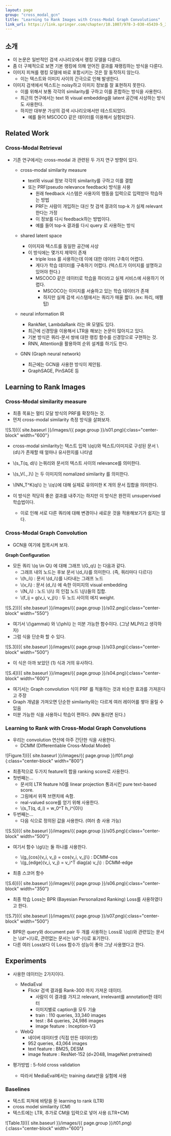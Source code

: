 ```yaml
---
layout: page
group: "cross_modal_gcn"
title: "Learning to Rank Images with Cross-Modal Graph Convolutions"
link_url: https://link.springer.com/chapter/10.1007/978-3-030-45439-5_39
---
```


## 소개

- 이 논문은 일반적인 검색 시나리오에서 랭킹 모델을 다룬다.
- 좀 더 구체적으로 보면 기본 랭킹에 의해 얻어진 결과를 재랭킹하는 방식을 다룬다.
- 이미지 피쳐를 랭킹 모델에 바로 포함시키는 것은 잘 동작하지 않는다.
    - 이는 텍스트와 이미지 사이의 간극으로 인해 발생한다.
- 이미지 검색에서 텍스트는 noisy하고 이미지 정보를 잘 표현하지 못한다.
    - 이를 위해서 보통 각각의 similarity를 구하고 이를 혼합하는 방식을 사용한다.
    - 최근의 연구에서는 text 와 visual embedding을 latent 공간에 사상하는 방식도 사용한다.
    - 하지만 대부분 가상의 검색 시나리오에서만 테스트되었다.
        - 예를 들어 MSCOCO 같은 데이터를 이용해서 실험되었다.

## Related Work

### Cross-Modal Retrieval

- 기존 연구에서는 cross-modal 과 관련된 두 가지 연구 방향이 있다.
    - cross-modal similarity measure
        - text와 visual 정보 각각의 similarity를 구하고 이를 결합
        - 또는 PRF(pseudo relevance feedback) 방식을 사용
            - 원래 feedback 시스템은 사용자의 행동을 입력으로 입력받아 학습하는 방법
            - PRF는 사람이 개입하는 대신 첫 검색 결과의 top-k 가 실제 relevant한다는 가정
            - 이 정보를 다시 feedback하는 방법이다.
            - 예를 들어 top-k 결과를 다시 query 로 사용하는 방식
    - shared latent space
        - 이미지와 텍스트를 동일한 공간에 사상
        - 이 방식에는 몇가지 제약이 존재
            - triple loss 를 사용하는데 이에 대한 데이터 구축이 어렵다.
            - 게다가 학습 데이터를 구축하기 어렵다. (텍스트가 이미지를 설명하고 있어야 한다.)
            - MSCOCO 같은 데이터로 학습을 하더라고 실제 서비스에 사용하기 어렵다.
                - MSCOCO는 이미지를 서술하고 있는 학습 데이터가 존재
                - 하지만 실제 검색 시스템에서는 쿼리가 매울 짧다. (ex: 파리, 에펠탑)
    - neural information IR
        - RankNet, LambdaRank 라는 IR 모델도 있다.
        - 최근에 신경망을 이용해서 LTR을 해보는 논문이 많아지고 있다.
        - 기본 방식은 쿼리-문서 쌍에 대한 랭킹 함수를 신경망으로 구현하는 것.
        - RNN, Attention을 활용하여 순위 설계를 하기도 한다.
        
   - GNN (Graph neural network)
       - 최근에는 GCN을 사용한 방식이 제안됨.
       - GraphSAGE, PinSAGE 등

## Learning to Rank Images

### Cross-Modal similarity measure

- 최종 목표는 멀티 모달 방식의 PRF를 확장하는 것.
- 먼저 cross-modal similarity 측정 방식을 살펴보자.

![S.1]({{ site.baseurl }}/images/{{ page.group }}/s01.png){:class="center-block" width="600"}

- cross-modal similarity는 텍스트 입력 \\(q\\)와 텍스트/이미지로 구성된 문서 \\(d\\)가 존재할 때 얼마나 유사한지를 나타냄
- \\(s\_T(q, d)\\) 는쿼리와 문서의 텍스트 사이의 relevance를 의미한다.
- \\(s\_V(.,.)\\) 는 두 이미지의 nomalized similarity 를 의미한다.
- \\(NN\_T^K(q)\\) 는 \\(q\\)에 대해 실제로 유의미한 K 개의 문서 집합을 의미한다.

- 이 방식은 적당히 좋은 결과를 내주기는 하지만 이 방식은 완전히 unsupervised 학습법이다.
    - 이로 인해 서로 다른 쿼리에 대해 변경이나 새로운 것을 적용해보기가 쉽지는 않다.


### Cross-Modal Graph Convolution

- GCN을 여기에 접목시켜 보자.

**Graph Configuration**

- 모든 쿼리 \\(q \in Q\\) 에 대해 그래프 \\(G\_q\\) 는 다음과 같다.
    - 그래프 내의 노드는 후보 문서 \\(d\_i\\)를 의미한다. (즉, 쿼리마다 다르다)
    - \\(h\_i\\) : 문서 \\(d\_i\\)를 나타내는 그래프 노드
    - \\(v\_i\\) : 문서 \(d\_i\\) 에 속한 이미지의 visual embedding
    - \\(N\_i\\) : 노드 \\(i\\) 의 인접 노드 \\(j\\)들의 집합.
    - \\(f\_ij = g(v\_i, v\_j)\\) : 두 노드 사이의 에지 weight.

![S.2]({{ site.baseurl }}/images/{{ page.group }}/s02.png){:class="center-block" width="550"}

- 여기서 \\(\gamma\\) 와 \\(\phi\\) 는 미분 가능한 함수이다. (그냥 MLP라고 생각하자)
- 그럼 식을 단순화 할 수 있다.

![S.3]({{ site.baseurl }}/images/{{ page.group }}/s03.png){:class="center-block" width="500"}

- 이 식은 아까 보았던 (1) 식과 거의 유사하다.

![S.4]({{ site.baseurl }}/images/{{ page.group }}/s04.png){:class="center-block" width="600"}

- 여기서는 Graph convolution 식이 PRF 를 적용하는 것과 비슷한 효과를 가져온다고 주장
- Graph 개념을 가져오면 단순한 similarity와는 다르게 여러 레이어를 쌓아 올릴 수 있음
- 미분 가능한 식을 사용하니 학습이 편하다. (NN 돌리면 된다.)

### Learning to Rank with Cross-Modal Graph Convolutions

- 우리는 convolution 연산에 아주 간단한 식을 사용한다.
    - DCMM (Differentiable Cross-Modal Model)


![Figure.1]({{ site.baseurl }}/images/{{ page.group }}/f01.png){:class="center-block" width="800"}

- 최종적으로 두가지 feature의 합을 ranking score로 사용한다.
- 첫번째는...
     - 문서의 LTR feature h0를 linear projection 통과시킨 pure text-based score.
     - 그림에서 위쪽 브랜치에 속함.
     - real-valued score를 얻기 위해 사용한다.
     - \\(s\_T(q, d\_i) = w\_0^T h\_i^{0}\\)
- 두번째는...
    - 다음 식으로 정의된 값을 사용한다. (여러 층 사용 가능)

![S.5]({{ site.baseurl }}/images/{{ page.group }}/s05.png){:class="center-block" width="500"}


- 여기서 함수 \\(g\\)는 둘 하나를 사용한다.
    - \\(g\_{cos}(v\_i, v\_j) = cos(v\_i, v\_j)\\) : DCMM-cos
    - \\(g\_{edge}(v\_i, v\_j) = v\_i^T diag(a) v\_j\\) : DCMM-edge

- 최종 스코어 함수

![S.6]({{ site.baseurl }}/images/{{ page.group }}/s06.png){:class="center-block" width="350"}

- 최종 학습 Loss는 BPR (Bayesian Personalized Ranking) Loss를 사용하였다고 한다.


![S.7]({{ site.baseurl }}/images/{{ page.group }}/s07.png){:class="center-block" width="500"}

- BPR은 query와 document pair 두 개를 사용하는 Loss로 \\(q\))와 관련있는 문서는 \\(d^+)\\)로, 관련없는 문서는 \\(d^-)\\)로 표기한다.
- 다른 여러 Loss보다 이 Loss 함수가 성능이 좋아 그냥 사용했다고 한다.

## Experiments

- 사용한 데이터는 2가지이다.
    - MediaEval
        - Flickr 검색 결과를 Rank-300 까지 가져온 데이터.
            - 사람이 이 결과를 가지고 relevant, irrelevant를 annotation한 데이터
            - 이미지별로 caption을 모두 기술
            - train : 110 queries, 33,340 images
            - test : 84 queries, 24,986 images
            - image feature : Inception-V3
    - WebQ
        - 네이버 데이터셋 (직접 만든 데이터셋)
        - 952 queries, 43,064 images
        - text feature : BM25, DESM
        - image feature : ResNet-152 (d=2048, ImageNet pretrained)

- 평가방법 : 5-fold cross validation
    - 따라서 MediaEval에서는 training data만을 실험에 사용

### Baselines

- 텍스트 피쳐에 바탕을 둔 learning to rank (LTR)
- cross model similarity (CM)
- 텍스트에는 LTR, 추가로 CM을 입력으로 넣어 사용 (LTR+CM)


![Table.1]({{ site.baseurl }}/images/{{ page.group }}/t01.png){:class="center-block" width="600"}
